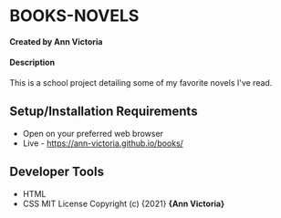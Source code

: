 # BOOKS-NOVELS
#### Created by Ann Victoria
#### Description
This is a school project detailing some of my favorite novels I've read.

## Setup/Installation Requirements
* Open on your preferred web browser
* Live - https://ann-victoria.github.io/books/
## Developer Tools
* HTML
* CSS
MIT License
Copyright (c) {2021} **{Ann Victoria}**
